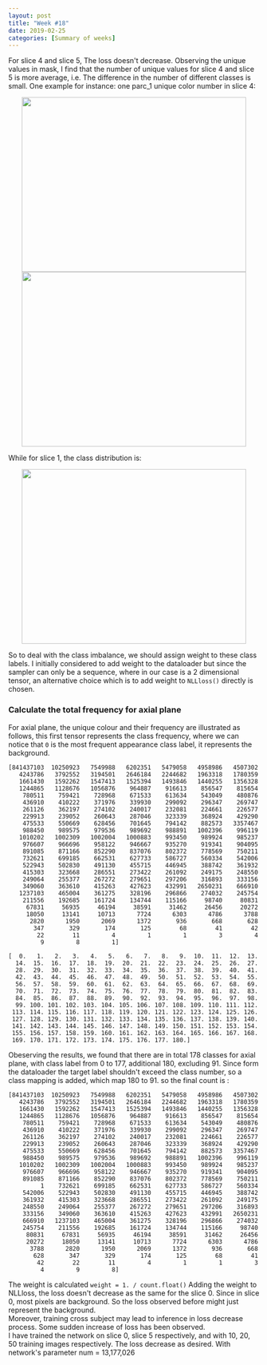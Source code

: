 ```yaml
---
layout: post
title: "Week #18"
date: 2019-02-25
categories: [Summary of weeks]
---
```

For slice 4 and slice 5, The loss doesn't decrease.
Observing the unique values in mask, I find that the number of unique values for slice 4 and slice 5 is more average, i.e. The difference in the number of different classes is small. One example for instance:
one parc_1 unique color number in slice 4:

<center><img src="{{ site.baseurl }}/assets/distribution_class.jpg" height="350" width="450"></center>
<center><img src="{{ site.baseurl }}/assets/distribution_class_noback.jpg" height="350" width="450"></center>

While for slice 1, the class distribution is:

<center><img src="{{ site.baseurl }}/assets/distribution_slice1.jpg" height="350" width="450"></center>

So to deal with the class imbalance, we should assign weight to these class labels. I initially considered to add weight to the dataloader but since the sampler can only be a sequence, where in our case is a 2 dimensional tensor, an alternative choice which is to add weight to `NLLloss()` directly is chosen.

### Calculate the total frequency for axial plane
For axial plane, the unique colour and their frequency are illustrated as follows, this first tensor represents the class frequency, where we can notice that `0` is the most frequent appearance class label, it represents the background.
```
[841437103  10250923   7549988   6202351   5479058   4958986   4507302
   4243786   3792552   3194501   2646184   2244682   1963318   1780359
   1661430   1592262   1547413   1525394   1493846   1440255   1356328
   1244865   1128676   1056876    964887    916613    856547    815654
    780511    759421    728968    671533    613634    543049    480876
    436910    410222    371976    339930    299092    296347    269747
    261126    362197    274102    240017    232081    224661    226577
    229913    239052    260643    287046    323339    368924    429290
    475533    550669    628456    701645    794142    882573   3357467
    988450    989575    979536    989692    988891   1002396    996119
   1010202   1002309   1002004   1000883    993450    989924    985237
    976607    966696    958122    946667    935270    919341    904095
    891085    871166    852290    837076    802372    778569    750211
    732621    699185    662531    627733    586727    560334    542006
    522943    502830    491130    455715    446945    388742    361932
    415303    323668    286551    273422    261092    249175    248550
    249064    255377    267272    279651    297206    316893    333156
    349060    363610    415263    427623    432991   2650231    666910
   1237103    465004    361275    328196    296866    274032    245754
    211556    192685    161724    134744    115166     98740     80831
     67831     56935     46194     38591     31462     26456     20272
     18050     13141     10713      7724      6303      4786      3788
      2820      1950      2069      1372       936       668       628
       347       329       174       125        68        41        42
        22        11         4         1         1         3         4
         9         8         1]

[  0.   1.   2.   3.   4.   5.   6.   7.   8.   9.  10.  11.  12.  13.
  14.  15.  16.  17.  18.  19.  20.  21.  22.  23.  24.  25.  26.  27.
  28.  29.  30.  31.  32.  33.  34.  35.  36.  37.  38.  39.  40.  41.
  42.  43.  44.  45.  46.  47.  48.  49.  50.  51.  52.  53.  54.  55.
  56.  57.  58.  59.  60.  61.  62.  63.  64.  65.  66.  67.  68.  69.
  70.  71.  72.  73.  74.  75.  76.  77.  78.  79.  80.  81.  82.  83.
  84.  85.  86.  87.  88.  89.  90.  92.  93.  94.  95.  96.  97.  98.
  99. 100. 101. 102. 103. 104. 105. 106. 107. 108. 109. 110. 111. 112.
 113. 114. 115. 116. 117. 118. 119. 120. 121. 122. 123. 124. 125. 126.
 127. 128. 129. 130. 131. 132. 133. 134. 135. 136. 137. 138. 139. 140.
 141. 142. 143. 144. 145. 146. 147. 148. 149. 150. 151. 152. 153. 154.
 155. 156. 157. 158. 159. 160. 161. 162. 163. 164. 165. 166. 167. 168.
 169. 170. 171. 172. 173. 174. 175. 176. 177. 180.]
 ```
Obeserving the results, we found that there are in total 178 classes for axial plane, with class label from 0 to 177, additional 180, excluding 91.
Since form the dataloader the target label shouldn't exceed the class number, so a class mapping is added, which map 180 to 91.
so the final count is :
```
[841437103  10250923   7549988   6202351   5479058   4958986   4507302
   4243786   3792552   3194501   2646184   2244682   1963318   1780359
   1661430   1592262   1547413   1525394   1493846   1440255   1356328
   1244865   1128676   1056876    964887    916613    856547    815654
    780511    759421    728968    671533    613634    543049    480876
    436910    410222    371976    339930    299092    296347    269747
    261126    362197    274102    240017    232081    224661    226577
    229913    239052    260643    287046    323339    368924    429290
    475533    550669    628456    701645    794142    882573   3357467
    988450    989575    979536    989692    988891   1002396    996119
   1010202   1002309   1002004   1000883    993450    989924    985237
    976607    966696    958122    946667    935270    919341    904095
    891085    871166    852290    837076    802372    778569    750211
         1    732621    699185    662531    627733    586727    560334
    542006    522943    502830    491130    455715    446945    388742
    361932    415303    323668    286551    273422    261092    249175
    248550    249064    255377    267272    279651    297206    316893
    333156    349060    363610    415263    427623    432991   2650231
    666910   1237103    465004    361275    328196    296866    274032
    245754    211556    192685    161724    134744    115166     98740
     80831     67831     56935     46194     38591     31462     26456
     20272     18050     13141     10713      7724      6303      4786
      3788      2820      1950      2069      1372       936       668
       628       347       329       174       125        68        41
        42        22        11         4         1         1         3
         4         9         8]
```
The weight is calculated `weight = 1. / count.float()`
Adding the weight to NLLloss, the loss doesn't decrease as the same for the slice 0. Since in slice 0, most pixels are background. So the loss observed before might just represent the background.  
Moreover, training cross subject may lead to inference in loss decrease process. Some sudden increase of loss has been observed.    
I have trained the network on slice 0, slice 5 respectively, and with 10, 20, 50 training images respectively. The loss decrease as desired. With network's parameter num = 13,177,026  
